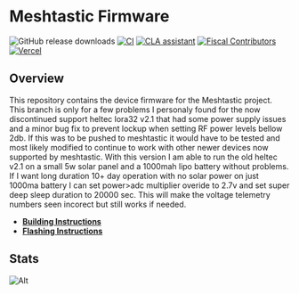 # Meshtastic Firmware

![GitHub release downloads](https://img.shields.io/github/downloads/meshtastic/firmware/total)
[![CI](https://img.shields.io/github/actions/workflow/status/meshtastic/firmware/main_matrix.yml?branch=master&label=actions&logo=github&color=yellow)](https://github.com/meshtastic/firmware/actions/workflows/ci.yml)
[![CLA assistant](https://cla-assistant.io/readme/badge/meshtastic/firmware)](https://cla-assistant.io/meshtastic/firmware)
[![Fiscal Contributors](https://opencollective.com/meshtastic/tiers/badge.svg?label=Fiscal%20Contributors&color=deeppink)](https://opencollective.com/meshtastic/)
[![Vercel](https://img.shields.io/static/v1?label=Powered%20by&message=Vercel&style=flat&logo=vercel&color=000000)](https://vercel.com?utm_source=meshtastic&utm_campaign=oss)

## Overview

This repository contains the device firmware for the Meshtastic project.  This branch is only for a few problems I personaly found for the now discontinued support heltec lora32 v2.1 that had some power supply issues and a minor bug fix to prevent lockup when setting RF power levels bellow 2db.  If this was to be pushed to meshtastic it would have to be tested and most likely modified to continue to work with other newer devices now supported by meshtastic.  With this version I am able to run the old heltec v2.1 on a small 5w solar panel and a 1000mah lipo battery without problems.  If I want long duration 10+ day operation with no solar power on just 1000ma battery I can set power>adc multiplier overide to 2.7v and set super deep sleep duration to 20000 sec.  This will make the voltage telemetry numbers seen incorect but still works if needed.

- **[Building Instructions](https://meshtastic.org/docs/development/firmware/build)**
- **[Flashing Instructions](https://meshtastic.org/docs/getting-started/flashing-firmware/)**

## Stats

![Alt](https://repobeats.axiom.co/api/embed/a92f097d9197ae853e780ec53d7d126e545629ab.svg "Repobeats analytics image")
